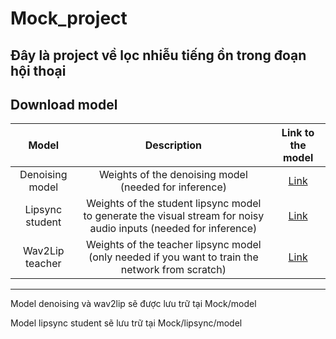 # Mock_project
Đây là project về lọc nhiễu tiếng ồn trong đoạn hội thoại
-----
Download model
-----

| Model  | Description |  Link to the model | 
| :-------------: | :---------------: | :---------------: |
| Denoising model  | Weights of the denoising model (needed for inference) | [Link](https://drive.google.com/file/d/10vaYmBLTPzsIHxL_27vD_AVJeoEHjRAd/view?usp=sharing) |---
| Lipsync student  | Weights of the student lipsync model to generate the visual stream for noisy audio inputs (needed for inference)| [Link](https://drive.google.com/file/d/1DOp9H8raua0ppywLaXYso7nALWPz_rL0/view?usp=sharing) |
| Wav2Lip teacher  |Weights of the teacher lipsync model (only needed if you want to train the network from scratch) | [Link](https://drive.google.com/file/d/1K-PF-cDD6jFyM2Lj5OvhmYdKvX5qAHZ7/view?usp=sharing)  |

---
Model denoising và wav2lip sẽ được lưu trữ tại Mock/model

Model lipsync student sẽ lưu trữ tại Mock/lipsync/model
